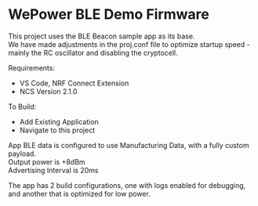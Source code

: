 # WePower BLE Demo Firmware
This project uses the BLE Beacon sample app as its base.  
We have made adjustments in the proj.conf file to optimize startup speed - mainly the RC oscillator and disabling the cryptocell.  

Requirements:  
- VS Code, NRF Connect Extension
- NCS Version 2.1.0  

To Build:
- Add Existing Application
- Navigate to this project  

App BLE data is configured to use Manufacturing Data, with a fully custom payload.   
Output power is +8dBm  
Advertising Interval is 20ms  

The app has 2 build configurations, one with logs enabled for debugging, and another that is optimized for low power. 